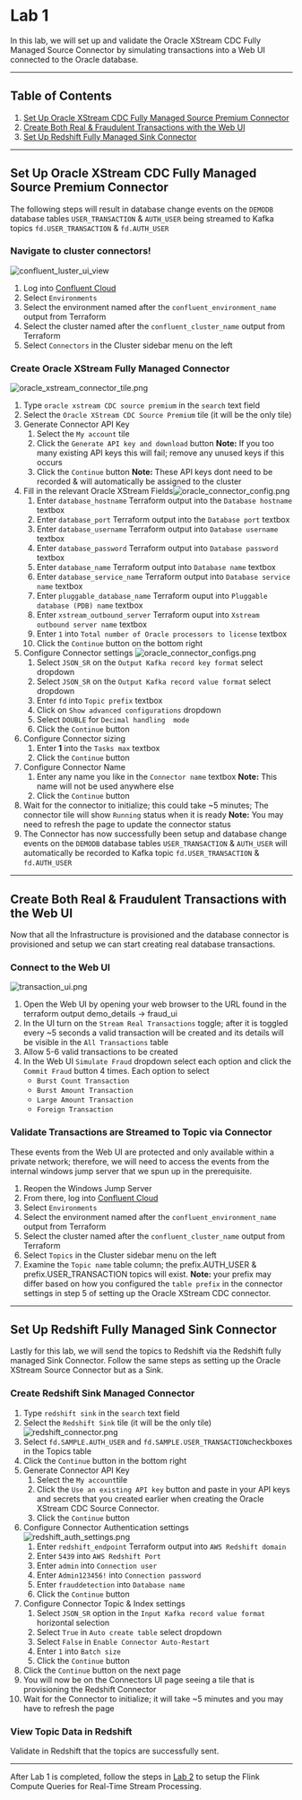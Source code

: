 # Lab 1
In this lab, we will set up and validate the Oracle XStream CDC Fully Managed Source Connector by simulating transactions into a Web UI connected to the Oracle database.


---

## Table of Contents
1. [Set Up Oracle XStream CDC Fully Managed Source Premium Connector](#set-up-oracle-xstream-cdc-fully-managed-source-premium-connector)
2. [Create Both Real & Fraudulent Transactions with the Web UI](#create-both-real--fraudulent-transactions-with-the-web-ui)
3. [Set Up Redshift Fully Managed Sink Connector](#set-up-redshift-fully-managed-sink-connector)

---

## Set Up Oracle XStream CDC Fully Managed Source Premium Connector 

The following steps will result in database change events on the `DEMODB` database tables `USER_TRANSACTION` & `AUTH_USER` being streamed to Kafka topics `fd.USER_TRANSACTION` & `fd.AUTH_USER`

### Navigate to cluster connectors!

![confluent_luster_ui_view](./assets/confluent_cluster_ui_view.png) 
1. Log into [Confluent Cloud](https://confluent.cloud/login)
2. Select `Environments`
3. Select the environment named after the `confluent_environment_name` output from Terraform
4. Select the cluster named after the `confluent_cluster_name` output from Terraform
5. Select `Connectors` in the Cluster sidebar menu on the left

### Create Oracle XStream Fully Managed Connector

![oracle_xstream_connector_tile.png](./assets/oracle_xstream_connector_tile.png)

1. Type `oracle xstream CDC source premium` in the `search` text field
2. Select the `Oracle XStream CDC Source Premium` tile (it will be the only tile)
3. Generate Connector API Key
   1. Select the `My account` tile 
   2. Click the `Generate API key and download` button **Note:** If you too many existing API keys this will fail; remove any unused keys if this occurs 
   3. Click the `Continue` button **Note:** These API keys dont need to be recorded & will automatically be assigned to the cluster 
4. Fill in the relevant Oracle XStream Fields![oracle_connector_config.png](./assets/oracle_xstream_connector_authentication.png)
   1. Enter `database_hostname` Terraform output into the `Database hostname` textbox
   2. Enter `database_port` Terraform output into the `Database port` textbox
   3. Enter `database_username` Terraform output into `Database username` textbox
   4. Enter `database_password` Terraform output into `Database password` textbox
   5. Enter `database_name` Terraform output into `Database name` textbox
   6. Enter `database_service_name` Terraform output into `Database service name` textbox
   7. Enter `pluggable_database_name` Terraform ouput into `Pluggable database (PDB) name` textbox
   8. Enter `xstream_outbound_server` Terraform ouput into `Xstream outbound server name` textbox
   9. Enter `1` into `Total number of Oracle processors to license` textbox
   10. Click the `Continue` button on the bottom right
5. Configure Connector settings ![oracle_connector_configs.png](./assets/oracle_xstream_connector_config.png)
   1. Select `JSON_SR` on the `Output Kafka record key format` select dropdown
   2. Select `JSON_SR` on the `Output Kafka record value format` select dropdown
   3. Enter `fd` into `Topic prefix` textbox
   4. Click on `Show advanced configurations` dropdown
   5. Select `DOUBLE` for `Decimal handling 
   mode`   
   6. Click the `Continue` button
6. Configure Connector sizing
   1. Enter **1** into the `Tasks max` textbox
   2. Click the `Continue` button
7. Configure Connector Name
   1. Enter any name you like in the `Connector name` textbox **Note:** This name will not be used anywhere else
   2. Click the `Continue` button
8. Wait for the connector to initialize; this could take ~5 minutes; The connector tile will show `Running` status when it is ready **Note:** You may need to refresh the page to update the connector status
9. The Connector has now successfully been setup and database change events on the `DEMODB` database tables `USER_TRANSACTION` & `AUTH_USER` will automatically be recorded to Kafka topic `fd.USER_TRANSACTION` & `fd.AUTH_USER`


---
## Create Both Real & Fraudulent Transactions with the Web UI
Now that all the Infrastructure is provisioned and the database connector is provisioned and setup we can start creating real database transactions.

### Connect to the Web UI 

![transaction_ui.png](./assets/transaction_ui.png) 

1. Open the Web UI by opening your web browser to the URL found in the terraform output demo_details -> fraud_ui
2. In the UI turn on the `Stream Real Transactions` toggle; after it is toggled every ~5 seconds a valid transaction will be created and its details will be visible in the `All Transactions` table
3. Allow 5-6 valid transactions to be created
4. In the Web UI `Simulate Fraud` dropdown select each option and click the `Commit Fraud` button 4 times. Each option to select
   - `Burst Count Transaction`
   - `Burst Amount Transaction`
   - `Large Amount Transaction`
   - `Foreign Transaction`

### Validate Transactions are Streamed to Topic via Connector

These events from the Web UI are protected and only available within a private network; therefore, we will need to access the events from the internal windows jump server that we spun up in the prerequisite. 

1. Reopen the Windows Jump Server
2. From there, log into [Confluent Cloud](https://confluent.cloud/login)
3. Select `Environments`
4. Select the environment named after the `confluent_environment_name` output from Terraform
5. Select the cluster named after the `confluent_cluster_name` output from Terraform
6. Select `Topics` in the Cluster sidebar menu on the left
7. Examine the `Topic name` table column; the prefix.AUTH_USER & prefix.USER_TRANSACTION topics will exist. **Note:** your prefix may differ based on how you configured the `table prefix` in the connector settings in step 5 of setting up the Oracle XStream CDC connector.


---

## Set Up Redshift Fully Managed Sink Connector 
Lastly for this lab, we will send the topics to Redshift via the Redshift fully managed Sink Connector. Follow the same steps as setting up the Oracle XStream Source Connector but as a Sink. 

### Create Redshift Sink Managed Connector

1. Type `redshift sink` in the `search` text field
2. Select the `Redshift Sink` tile (it will be the only tile)![redshift_connector.png](./assets/redshiftconnector.png)
3. Select `fd.SAMPLE.AUTH_USER` and `fd.SAMPLE.USER_TRANSACTION`checkboxes in the Topics table 
4. Click the `Continue` button in the bottom right
5. Generate Connector API Key
   1. Select the `My account`tile 
   2. Click the `Use an existing API key` button and paste in your API keys and secrets that you created earlier when creating the Oracle XStream CDC Source Connector. 
   3. Click the `Continue` button 
6. Configure Connector Authentication settings ![redshift_auth_settings.png](./assets/redshift_auth_settings.png) 
   1. Enter `redshift_endpoint` Terraform output into `AWS Redshift domain` 
   2. Enter `5439` into `AWS Redshift Port` 
   3. Enter `admin` into `Connection user` 
   4. Enter `Admin123456!` into `Connection password`
   5. Enter `frauddetection` into `Database name`
   6. Click the `Continue` button
7. Configure Connector Topic & Index settings
   1. Select `JSON_SR` option in the `Input Kafka record value format` horizontal selection
   2. Select `True` in `Auto create table` select dropdown
   3. Select `False` in `Enable Connector Auto-Restart`
   4. Enter `1` into `Batch size`
   5. Click the `Continue` button
8. Click the `Continue` button on the next page
9. You will now be on the Connectors UI page seeing a tile that is provisioning the Redshift Connector
10. Wait for the Connector to initialize; it will take ~5 minutes and you may have to refresh the page

### View Topic Data in Redshift
Validate in Redshift that the topics are successfully sent.

---

After Lab 1 is completed, follow the steps in [Lab 2](../LAB2/LAB2-README.md) to setup the Flink Compute Queries for Real-Time Stream Processing. 
